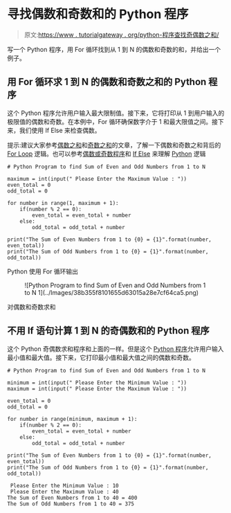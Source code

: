 # 寻找偶数和奇数和的 Python 程序

> 原文:[https://www . tutorialgateway . org/python-程序查找奇偶数之和/](https://www.tutorialgateway.org/python-program-to-find-sum-of-even-and-odd-numbers/)

写一个 Python 程序，用 For 循环找到从 1 到 N 的偶数和奇数的和，并给出一个例子。

## 用 For 循环求 1 到 N 的偶数和奇数之和的 Python 程序

这个 Python 程序允许用户输入最大限制值。接下来，它将打印从 1 到用户输入的极限值的偶数和奇数。在本例中，For 循环确保数字介于 1 和最大限值之间。接下来，我们使用 If Else 来检查偶数。

提示:建议大家参考[偶数之和](https://www.tutorialgateway.org/python-program-to-calculate-sum-of-even-numbers/)和[奇数之和](https://www.tutorialgateway.org/python-program-to-calculate-sum-of-odd-numbers/)的文章，了解一下偶数和奇数之和背后的 [For Loop](https://www.tutorialgateway.org/python-for-loop/) 逻辑。也可以参考[偶数或奇数程序](https://www.tutorialgateway.org/python-program-to-check-if-a-number-is-odd-or-even/)和 [If Else](https://www.tutorialgateway.org/python-if-else/) 来理解 [Python](https://www.tutorialgateway.org/python-tutorial/) 逻辑

```
# Python Program to find Sum of Even and Odd Numbers from 1 to N

maximum = int(input(" Please Enter the Maximum Value : "))
even_total = 0
odd_total = 0

for number in range(1, maximum + 1):
    if(number % 2 == 0):
        even_total = even_total + number
    else:
        odd_total = odd_total + number

print("The Sum of Even Numbers from 1 to {0} = {1}".format(number, even_total))
print("The Sum of Odd Numbers from 1 to {0} = {1}".format(number, odd_total))
```

Python 使用 For 循环输出

<figure class="wp-block-image size-large">![Python Program to find Sum of Even and Odd Numbers from 1 to N 1](../Images/38b355f8101655d63015a28e7cf64ca5.png)</figure>

对偶数和奇数求和

## 不用 If 语句计算 1 到 N 的奇偶数和的 Python 程序

这个 Python 奇偶数求和程序和上面的一样。但是这个 [Python 程序](https://www.tutorialgateway.org/python-programming-examples/)允许用户输入最小值和最大值。接下来，它打印最小值和最大值之间的偶数和奇数。

```
# Python Program to find Sum of Even and Odd Numbers from 1 to N

minimum = int(input(" Please Enter the Minimum Value : ")) 
maximum = int(input(" Please Enter the Maximum Value : "))

even_total = 0
odd_total = 0

for number in range(minimum, maximum + 1):
    if(number % 2 == 0):
        even_total = even_total + number
    else:
        odd_total = odd_total + number

print("The Sum of Even Numbers from 1 to {0} = {1}".format(number, even_total))
print("The Sum of Odd Numbers from 1 to {0} = {1}".format(number, odd_total))
```

```
 Please Enter the Minimum Value : 10
 Please Enter the Maximum Value : 40
The Sum of Even Numbers from 1 to 40 = 400
The Sum of Odd Numbers from 1 to 40 = 375
```